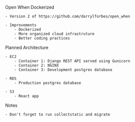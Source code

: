 Open When Dockerized

    - Version 2 of https://github.com/darrylforbes/open_when

    - Improvements
        - Dockerized
        - More organized cloud infrastruture
        - Better coding practices

Planned Architecture

    - EC2
        - Container 1: Django REST API served using Gunicorn
        - Container 2: NGINX
        - Container 3: Development postgres database

    - RDS
        - Production postgres database
    
    - S3
        - React app

Notes

    - Don't forget to run collectstatic and migrate
